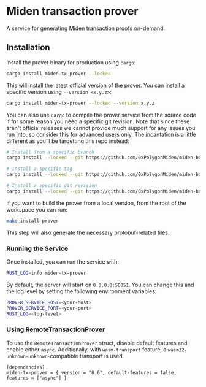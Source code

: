 # Miden transaction prover

A service for generating Miden transaction proofs on-demand.

## Installation

Install the prover binary for production using `cargo`:

```sh
cargo install miden-tx-prover --locked
```

This will install the latest official version of the prover. You can install a specific version using `--version <x.y.z>`:

```sh
cargo install miden-tx-prover --locked --version x.y.z
```

You can also use `cargo` to compile the prover service from the source code if for some reason you need a specific git revision. Note that since these aren't official releases we cannot provide much support for any issues you run into, so consider this for advanced users only. The incantation is a little different as you'll be targetting this repo instead:

```sh
# Install from a specific branch
cargo install --locked --git https://github.com/0xPolygonMiden/miden-base miden-tx-prover --branch <branch>

# Install a specific tag
cargo install --locked --git https://github.com/0xPolygonMiden/miden-base miden-tx-prover --tag <tag>

# Install a specific git revision
cargo install --locked --git https://github.com/0xPolygonMiden/miden-base miden-tx-prover --rev <git-sha>
```

If you want to build the prover from a local version, from the root of the workspace you can run:

```bash
make install-prover
```

This step will also generate the necessary protobuf-related files.

### Running the Service

Once installed, you can run the service with:

```bash
RUST_LOG=info miden-tx-prover
```

By default, the server will start on `0.0.0.0:50051`. You can change this and the log level by setting the following environment variables:

```bash
PROVER_SERVICE_HOST=<your-host>
PROVER_SERVICE_PORT=<your-port>
RUST_LOG=<log-level>
```

### Using RemoteTransactionProver
To use the `RemoteTransactionProver` struct, disable default features and enable either `async`. Additionally, with `wasm-transport` feature, a `wasm32-unknown-unknown`-compatible transport is used.

```
[dependencies]
miden-tx-prover = { version = "0.6", default-features = false, features = ["async"] }
```
